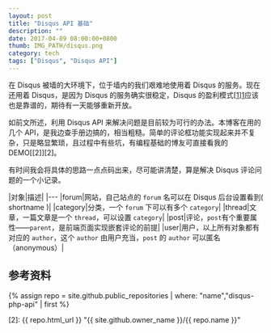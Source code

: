 ```yaml
---
layout: post
title: "Disqus API 基础"
description: ""
date: 2017-04-09 08:00:00+0800
thumb: IMG_PATH/disqus.png
category: tech
tags: ["Disqus", "Disqus API"]
---
```


在 Disqus 被墙的大环境下，位于墙内的我们艰难地使用着 Disqus 的服务。现在还用着 Disqus，是因为 Disqus 的服务确实很稳定，Disqus 的盈利模式[[1]][1]应该也是靠谱的，期待有一天能够重新开放。

如前文所述，利用 Disqus API 来解决问题是目前较为可行的办法。本博客在用的几个 API，是我边查手册边搞的，相当粗糙。简单的评论框功能实现起来并不复杂，只是略显繁琐，且过程中有些坑，有编程基础的博友可直接看我的 DEMO[[2]][2]。

有时间我会将具体的思路一点点码出来，尽可能讲清楚，算是解决 Disqus 评论问题的一个小记录。

|对象|描述|
|---
|forum|网站，自己站点的 `forum` 名可以在 Disqus 后台设置看到( shortname )|
|category|分类，一个 `forum` 下可以有多个 `category`|
|thread|文章，一篇文章是一个 `thread`，可以设置 `category`|
|post|评论，`post`有个重要属性——`parent`，是前端页面实现嵌套评论的前提|
|user|用户，以上所有对象都有对应的 `author`，这个 `author` 由用户充当，`post` 的 `author` 可以匿名（anonymous）|


## 参考资料

{% assign repo = site.github.public_repositories | where: "name","disqus-php-api" | first %}

[1]: https://disqus.com/home/discussion/androidpolice/join_us_for_an_ama_with_disqus_at_11am_pst/#comment-2649731809 "We make money through a few different ways"
[2]: {{ repo.html_url }} "{{ site.github.owner_name }}/{{ repo.name }}"

